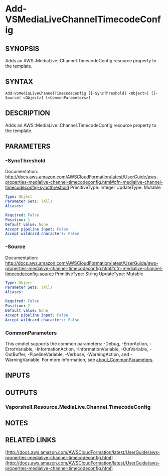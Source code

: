 # Add-VSMediaLiveChannelTimecodeConfig

## SYNOPSIS
Adds an AWS::MediaLive::Channel.TimecodeConfig resource property to the template.

## SYNTAX

```
Add-VSMediaLiveChannelTimecodeConfig [[-SyncThreshold] <Object>] [[-Source] <Object>] [<CommonParameters>]
```

## DESCRIPTION
Adds an AWS::MediaLive::Channel.TimecodeConfig resource property to the template.

## PARAMETERS

### -SyncThreshold
Documentation: http://docs.aws.amazon.com/AWSCloudFormation/latest/UserGuide/aws-properties-medialive-channel-timecodeconfig.html#cfn-medialive-channel-timecodeconfig-syncthreshold
PrimitiveType: Integer
UpdateType: Mutable

```yaml
Type: Object
Parameter Sets: (All)
Aliases:

Required: False
Position: 1
Default value: None
Accept pipeline input: False
Accept wildcard characters: False
```

### -Source
Documentation: http://docs.aws.amazon.com/AWSCloudFormation/latest/UserGuide/aws-properties-medialive-channel-timecodeconfig.html#cfn-medialive-channel-timecodeconfig-source
PrimitiveType: String
UpdateType: Mutable

```yaml
Type: Object
Parameter Sets: (All)
Aliases:

Required: False
Position: 2
Default value: None
Accept pipeline input: False
Accept wildcard characters: False
```

### CommonParameters
This cmdlet supports the common parameters: -Debug, -ErrorAction, -ErrorVariable, -InformationAction, -InformationVariable, -OutVariable, -OutBuffer, -PipelineVariable, -Verbose, -WarningAction, and -WarningVariable. For more information, see [about_CommonParameters](http://go.microsoft.com/fwlink/?LinkID=113216).

## INPUTS

## OUTPUTS

### Vaporshell.Resource.MediaLive.Channel.TimecodeConfig
## NOTES

## RELATED LINKS

[http://docs.aws.amazon.com/AWSCloudFormation/latest/UserGuide/aws-properties-medialive-channel-timecodeconfig.html](http://docs.aws.amazon.com/AWSCloudFormation/latest/UserGuide/aws-properties-medialive-channel-timecodeconfig.html)

